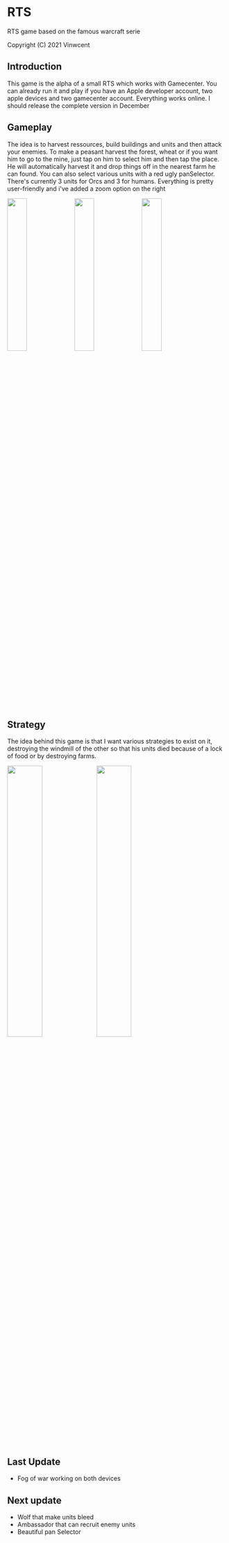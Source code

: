 # RTS
RTS game based on the famous warcraft serie

Copyright (C) 2021 Vinwcent

## Introduction

This game is the alpha of a small RTS which works with Gamecenter. You can already run it and play if you have an Apple developer account, two apple devices and two gamecenter account. Everything works online. I should release the complete version in December

## Gameplay

The idea is to harvest ressources, build buildings and units and then attack your enemies. To make a peasant harvest the forest, wheat or if you want him to go to the mine, just tap on him to select him and then tap the place. He will automatically harvest it and drop things off in the nearest farm he can found. You can also select various units with a red ugly panSelector. There's currently 3 units for Orcs and 3 for humans. Everything is pretty user-friendly and i've added a zoom option on the right

<p float="left">
  <img src="https://user-images.githubusercontent.com/91033856/138136281-49c0acf3-e3ee-45c5-a45b-7e056affc3af.gif" width=30% height=30%>
  <img src="https://user-images.githubusercontent.com/91033856/138136291-4ce3adc8-e091-4373-a754-390bbcc2e539.gif" width=30% height=30%>
  <img src="https://user-images.githubusercontent.com/91033856/138136392-a40aaa38-35a9-43de-8490-0392588a874a.gif" width=30% height=30%>
</p>




## Strategy

The idea behind this game is that I want various strategies to exist on it, destroying the windmill of the other so that his units died because of a lock of food or by destroying farms.

<p float="left">
  <img src="https://user-images.githubusercontent.com/91033856/138136609-f0baf6db-a04d-4d89-aef7-78e8598b7591.gif" width=40% height=40%>
  <img src="https://user-images.githubusercontent.com/91033856/138136625-a3270110-3692-43a1-bea0-48a9760f61f4.gif" width=40% height=40%>
</p>

## Last Update
- Fog of war working on both devices

## Next update
- Wolf that make units bleed
- Ambassador that can recruit enemy units
- Beautiful pan Selector
